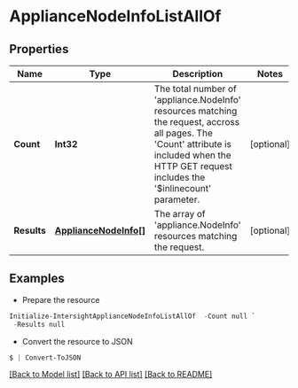 # ApplianceNodeInfoListAllOf
## Properties

Name | Type | Description | Notes
------------ | ------------- | ------------- | -------------
**Count** | **Int32** | The total number of &#39;appliance.NodeInfo&#39; resources matching the request, accross all pages. The &#39;Count&#39; attribute is included when the HTTP GET request includes the &#39;$inlinecount&#39; parameter. | [optional] 
**Results** | [**ApplianceNodeInfo[]**](ApplianceNodeInfo.md) | The array of &#39;appliance.NodeInfo&#39; resources matching the request. | [optional] 

## Examples

- Prepare the resource
```powershell
Initialize-IntersightApplianceNodeInfoListAllOf  -Count null `
 -Results null
```

- Convert the resource to JSON
```powershell
$ | Convert-ToJSON
```

[[Back to Model list]](../README.md#documentation-for-models) [[Back to API list]](../README.md#documentation-for-api-endpoints) [[Back to README]](../README.md)

